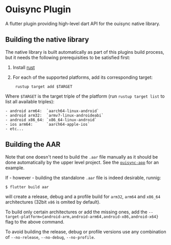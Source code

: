# Ouisync Plugin

A flutter plugin providing high-level dart API for the ouisync native library.

## Building the native library

The native library is built automatically as part of this plugins build
process, but it needs the following prerequisities to be satisfied first:

1. Install [rust](https://www.rust-lang.org/tools/install)
2. For each of the supported platforms, add its corresponding target:

        rustup target add $TARGET

Where `$TARGET` is the target triple of the platform (run `rustup target list`
to list all available triples):

    - android arm64:  `aarch64-linux-android`
    - android arm32:  `armv7-linux-androideabi`
    - android x86_64: `x86_64-linux-android`
    - ios arm64:      `aarch64-apple-ios`
    - etc...

## Building the AAR

Note that one doesn't need to build the `.aar` file manually as it should be
done automatically by the upper level project. See the
[`ouisync-app`](https://github.com/equalitie/ouisync-app/blob/master/pubspec.yaml)
for an example.

If - however - building the standalone `.aar` file is indeed desirable, runnig:

    $ flutter build aar

will create a release, debug and a profile build for `arm32`, `arm64` and
`x86_64` architectures (32bit `x86` is omited by default).

To build only certain architectures or add the missing ones, add the
`--target-platform={android-arm,android-arm64,android-x86,android-x64}` flag to
the above command.

To avoid building the release, debug or profile versions use any combination of
`--no-release`, `--no-debug`, `--no-profile`.
